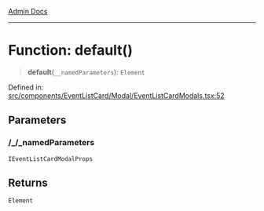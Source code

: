 [Admin Docs](/)

***

# Function: default()

> **default**(`__namedParameters`): `Element`

Defined in: [src/components/EventListCard/Modal/EventListCardModals.tsx:52](https://github.com/PalisadoesFoundation/talawa-admin/blob/main/src/components/EventListCard/Modal/EventListCardModals.tsx#L52)

## Parameters

### /_/_namedParameters

`IEventListCardModalProps`

## Returns

`Element`
